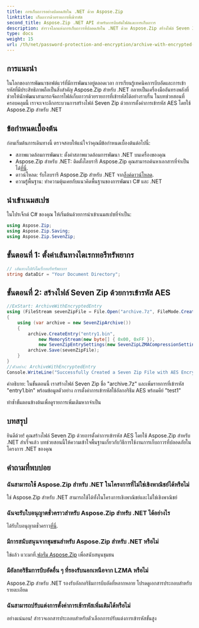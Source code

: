 ```yaml
---
title: การเก็บถาวรอย่างปลอดภัยใน .NET ด้วย Aspose.Zip
linktitle: เก็บถาวรด้วยรายการที่เข้ารหัส
second_title: Aspose.Zip .NET API สำหรับการบีบอัดไฟล์และการเก็บถาวร
description: สำรวจโลกแห่งการเก็บถาวรที่ปลอดภัยใน .NET ด้วย Aspose.Zip สร้างไฟล์ Seven Zip ด้วยการเข้ารหัส AES ได้อย่างง่ายดาย เพิ่มทักษะการพัฒนาของคุณทันที!
type: docs
weight: 15
url: /th/net/password-protection-and-encryption/archive-with-encrypted-entry/
---
```


## การแนะนำ

ในโลกของการพัฒนาซอฟต์แวร์ที่มีการพัฒนาอยู่ตลอดเวลา การเรียนรู้เทคนิคการบีบอัดและการเข้ารหัสที่มีประสิทธิภาพถือเป็นสิ่งสำคัญ Aspose.Zip สำหรับ .NET กลายเป็นเครื่องมืออันทรงพลังที่ช่วยให้นักพัฒนาสามารถจัดการไฟล์เก็บถาวรด้วยรายการที่เข้ารหัสได้อย่างราบรื่น ในบทช่วยสอนที่ครอบคลุมนี้ เราจะเจาะลึกกระบวนการสร้างไฟล์ Seven Zip ด้วยการตั้งค่าการเข้ารหัส AES โดยใช้ Aspose.Zip สำหรับ .NET

## ข้อกำหนดเบื้องต้น

ก่อนเริ่มต้นการเดินทางนี้ ตรวจสอบให้แน่ใจว่าคุณมีข้อกำหนดเบื้องต้นต่อไปนี้:

- สภาพแวดล้อมการพัฒนา: ตั้งค่าสภาพแวดล้อมการพัฒนา .NET บนเครื่องของคุณ
-  Aspose.Zip สำหรับ .NET: ติดตั้งไลบรารี Aspose.Zip คุณสามารถค้นหาเอกสารที่จำเป็นได้[ที่นี่](https://reference.aspose.com/zip/net/).
-  ดาวน์โหลด: รับไลบรารี Aspose.Zip สำหรับ .NET จาก[ลิ้งค์ดาวน์โหลด](https://releases.aspose.com/zip/net/).
- ความรู้พื้นฐาน: ทำความคุ้นเคยกับแนวคิดพื้นฐานของการพัฒนา C# และ .NET

## นำเข้าเนมสเปซ

ในโปรเจ็กต์ C# ของคุณ ให้เริ่มต้นด้วยการนำเข้าเนมสเปซที่จำเป็น:

```csharp
using Aspose.Zip;
using Aspose.Zip.Saving;
using Aspose.Zip.SevenZip;
```

## ขั้นตอนที่ 1: ตั้งค่าเส้นทางไดเรกทอรีทรัพยากร

```csharp
// เส้นทางไปยังไดเร็กทอรีทรัพยากร
string dataDir = "Your Document Directory";
```

## ขั้นตอนที่ 2: สร้างไฟล์ Seven Zip ด้วยการเข้ารหัส AES

```csharp
//ExStart: ArchiveWithEncryptedEntry
using (FileStream sevenZipFile = File.Open("archive.7z", FileMode.Create))
{
    using (var archive = new SevenZipArchive())
    {
        archive.CreateEntry("entry1.bin", 
            new MemoryStream(new byte[] { 0x00, 0xFF }), 
            new SevenZipEntrySettings(new SevenZipLZMACompressionSettings(), new SevenZipAESEncryptionSettings("test1")));
        archive.Save(sevenZipFile);
    }
}
//ตัวอย่าง: ArchiveWithEncryptedEntry
Console.WriteLine("Successfully Created a Seven Zip File with AES Encryption Settings");
```

คำอธิบาย: ในขั้นตอนนี้ เราสร้างไฟล์ Seven Zip ชื่อ "archive.7z" และเพิ่มรายการที่เข้ารหัส "entry1.bin" พร้อมข้อมูลตัวอย่าง การตั้งค่าการเข้ารหัสใช้อัลกอริธึม AES พร้อมคีย์ "test1"

ทำซ้ำขั้นตอนข้างต้นเพื่อดูรายการเพิ่มเติมหากจำเป็น

## บทสรุป

ยินดีด้วย! คุณสร้างไฟล์ Seven Zip ด้วยการตั้งค่าการเข้ารหัส AES โดยใช้ Aspose.Zip สำหรับ .NET สำเร็จแล้ว บทช่วยสอนนี้ให้ความเข้าใจพื้นฐานเกี่ยวกับวิธีการใช้งานการเก็บถาวรที่ปลอดภัยในโครงการ .NET ของคุณ

## คำถามที่พบบ่อย

### ฉันสามารถใช้ Aspose.Zip สำหรับ .NET ในโครงการที่ไม่ใช่เชิงพาณิชย์ได้หรือไม่
ใช่ Aspose.Zip สำหรับ .NET สามารถใช้ได้ทั้งในโครงการเชิงพาณิชย์และไม่ใช่เชิงพาณิชย์

### ฉันจะรับใบอนุญาตชั่วคราวสำหรับ Aspose.Zip สำหรับ .NET ได้อย่างไร
 ได้รับใบอนุญาตชั่วคราว[ที่นี่](https://purchase.aspose.com/temporary-license/).

### มีการสนับสนุนจากชุมชนสำหรับ Aspose.Zip สำหรับ .NET หรือไม่
 ใช่แล้ว แวะมาที่.[ฟอรั่ม Aspose.Zip](https://forum.aspose.com/c/zip/37) เพื่อสนับสนุนชุมชน

### มีอัลกอริธึมการบีบอัดอื่น ๆ ที่รองรับนอกเหนือจาก LZMA หรือไม่
Aspose.Zip สำหรับ .NET รองรับอัลกอริธึมการบีบอัดที่หลากหลาย โปรดดูเอกสารประกอบสำหรับรายละเอียด

### ฉันสามารถปรับแต่งการตั้งค่าการเข้ารหัสเพิ่มเติมได้หรือไม่
อย่างแน่นอน! สำรวจเอกสารประกอบสำหรับตัวเลือกการปรับแต่งการเข้ารหัสขั้นสูง

